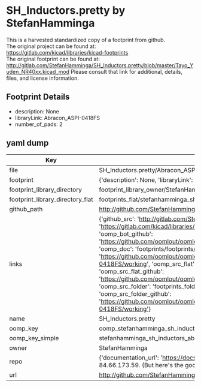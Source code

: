 # SH_Inductors.pretty by StefanHamminga  
This is a harvested standardized copy of a footprint from github.  
The original project can be found at:  
https://gitlab.com/kicad/libraries/kicad-footprints  
The original footprint can be found at:
http://gitlab.com/StefanHamminga/SH_Inductors.pretty/blob/master/Tayo_Yuden_NR40xx.kicad_mod
Please consult that link for additional, details, files, and license information.  
## Footprint Details
* description: None  
* libraryLink: Abracon_ASPI-0418FS  
* number_of_pads: 2  
## yaml dump  
| Key | Value |  
| --- | --- |  
| file | SH_Inductors.pretty/Abracon_ASPI-0418FS.kicad_mod |  
| footprint | {'description': None, 'libraryLink': 'Abracon_ASPI-0418FS', 'number_of_pads': 2} |  
| footprint_library_directory | footprint_library_owner/StefanHamminga_SH_Inductors.pretty |  
| footprint_library_directory_flat | footprints_flat/stefanhamminga_sh_inductors_abracon_aspi_0418fs/working |  
| github_path | http://github.com/StefanHamminga/SH_Inductors.pretty/blob/master/Abracon_ASPI-0418FS.kicad_mod |  
| links | {'github_src': 'http://gitlab.com/StefanHamminga/SH_Inductors.pretty/blob/master/Tayo_Yuden_NR40xx.kicad_mod', 'github_src_repo': 'https://gitlab.com/kicad/libraries/kicad-footprints', 'oomp_bot': 'footprints/stefanhamminga_sh_inductors_abracon_aspi_0418fs/working', 'oomp_bot_github': 'https://github.com/oomlout/oomlout_oomp_footprint_bot/tree/main/footprints/stefanhamminga_sh_inductors_abracon_aspi_0418fs/working', 'oomp_doc': 'footprints/footprints/StefanHamminga/SH_Inductors/Abracon_ASPI-0418FS/working/', 'oomp_doc_github': 'https://github.com/oomlout/oomlout_oomp_footprint_doc/tree/main/footprints/footprints/StefanHamminga/SH_Inductors/Abracon_ASPI-0418FS/working', 'oomp_src_flat': 'footprints_flat/footprints_flat/stefanhamminga_sh_inductors_abracon_aspi_0418fs/working', 'oomp_src_flat_github': 'https://github.com/oomlout/oomlout_oomp_footprint_src/tree/main/footprints_flat/stefanhamminga_sh_inductors_abracon_aspi_0418fs/working', 'oomp_src_folder': 'footprints_folder/footprints_folder/StefanHamminga/SH_Inductors/Abracon_ASPI-0418FS/working', 'oomp_src_folder_github': 'https://github.com/oomlout/oomlout_oomp_footprint_src/tree/main/footprints_folder/StefanHamminga/SH_Inductors/Abracon_ASPI-0418FS/working'} |  
| name | SH_Inductors.pretty |  
| oomp_key | oomp_stefanhamminga_sh_inductors_abracon_aspi_0418fs |  
| oomp_key_simple | stefanhamminga_sh_inductors_abracon_aspi_0418fs |  
| owner | StefanHamminga |  
| repo | {'documentation_url': 'https://docs.github.com/rest/overview/resources-in-the-rest-api#rate-limiting', 'message': "API rate limit exceeded for 84.66.173.59. (But here's the good news: Authenticated requests get a higher rate limit. Check out the documentation for more details.)"} |  
| url | http://github.com/StefanHamminga/SH_Inductors.pretty |  

